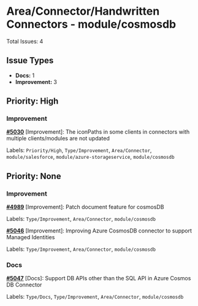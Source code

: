 # Area/Connector/Handwritten Connectors - module/cosmosdb

Total Issues: 4

## Issue Types

- **Docs:** 1
- **Improvement:** 3

## Priority: High

### Improvement

**[#5030](https://github.com/ballerina-platform/ballerina-library/issues/5030)** [Improvement]: The iconPaths in some clients in connectors with multiple clients/modules are not updated

Labels: `Priority/High`, `Type/Improvement`, `Area/Connector`, `module/salesforce`, `module/azure-storageservice`, `module/cosmosdb`

## Priority: None

### Improvement

**[#4989](https://github.com/ballerina-platform/ballerina-library/issues/4989)** [Improvement]: Patch document feature for cosmosDB

Labels: `Type/Improvement`, `Area/Connector`, `module/cosmosdb`

**[#5046](https://github.com/ballerina-platform/ballerina-library/issues/5046)** [Improvement]: Improving Azure CosmosDB connector to support Managed Identities

Labels: `Type/Improvement`, `Area/Connector`, `module/cosmosdb`

### Docs

**[#5047](https://github.com/ballerina-platform/ballerina-library/issues/5047)** [Docs]: Support DB APIs other than the SQL API in Azure Cosmos DB Connector

Labels: `Type/Docs`, `Type/Improvement`, `Area/Connector`, `module/cosmosdb`

